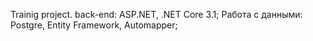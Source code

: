 Trainig project.
back-end: ASP.NET, .NET Core 3.1;
Работа с данными:  Postgre, Entity Framework, Automapper;

